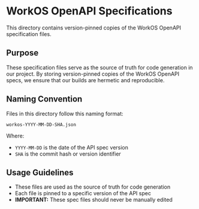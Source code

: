 # WorkOS OpenAPI Specifications

This directory contains version-pinned copies of the WorkOS OpenAPI
specification files.

## Purpose

These specification files serve as the source of truth for code generation in
our project. By storing version-pinned copies of the WorkOS OpenAPI specs, we
ensure that our builds are hermetic and reproducible.

## Naming Convention

Files in this directory follow this naming format:

```
workos-YYYY-MM-DD-SHA.json
```

Where:

- `YYYY-MM-DD` is the date of the API spec version
- `SHA` is the commit hash or version identifier

## Usage Guidelines

- These files are used as the source of truth for code generation
- Each file is pinned to a specific version of the API spec
- **IMPORTANT:** These spec files should never be manually edited
